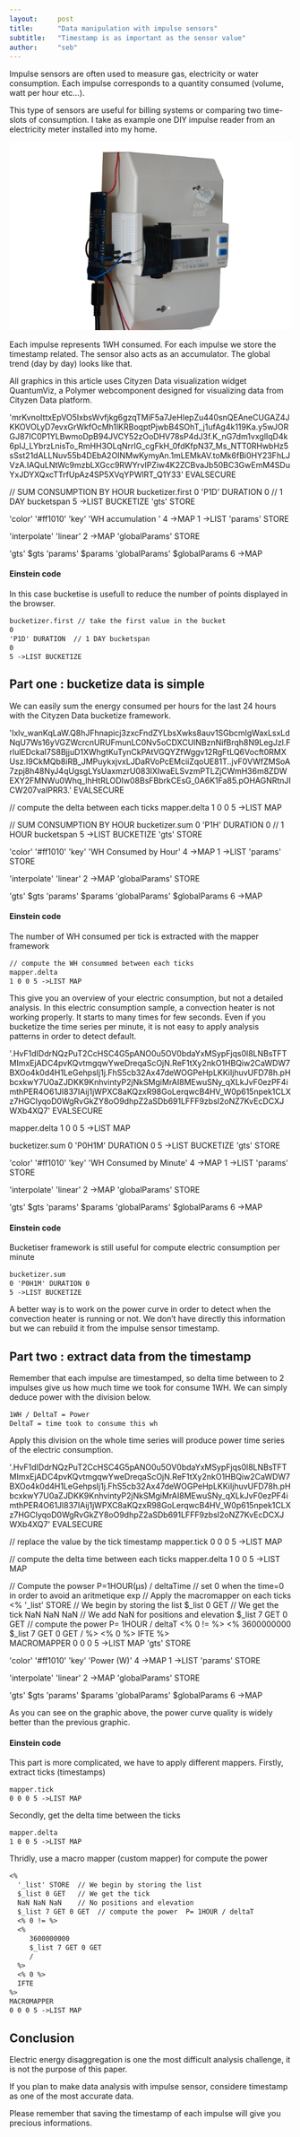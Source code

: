```yaml
---
layout:     post
title:      "Data manipulation with impulse sensors"
subtitle:   "Timestamp is as important as the sensor value"
author:     "seb"
---
```

<script src="//api0.cityzendata.net/widgets/quantumviz/dependencies/webcomponentsjs/webcomponents.js"></script>
<link rel="import" href="//api0.cityzendata.net/widgets/quantumviz/czd-quantumviz.html">

Impulse sensors are often used to measure gas, electricity or water consumption.
Each impulse corresponds to a quantity consumed (volume, watt per hour etc…).

This type of sensors are useful for billing systems or comparing two time-slots of consumption. 
I take as example one DIY impulse reader from an electricity meter installed into my home. 

![DIY impulse sensor](/img/tickToPower-01_640px.jpg)

Each impulse represents 1WH consumed. For each impulse we store the timestamp related. 
The sensor also acts as an accumulator. The global trend (day by day) looks like that.

All graphics in this article uses Cityzen Data visualization widget QuantumViz, a Polymer webcomponent designed for visualizing data from Cityzen Data platform.

<czd-quantumviz width="500" height="400"> 
'mrKvnoIttxEpVO5IxbsWvfjkg6gzqTMiF5a7JeHIepZu440snQEAneCUGAZ4JKKOVOLyD7evxGrWkfOcMh1lKRBoqptPjwbB4SOhT_j1ufAg4k119Ka.y5wJORGJ87IC0P1YLBwmoDpB94JVCY52zOoDHV78sP4dJ3f.K_nG7dm1vxglIqD4k6pIJ_LYbrzLnisTo_RmHH3OLqNrrIG_cgFkH_0fdKfpN37_Ms_NTT0RHwbHz5sSst21dALLNuv55b4DEbA2OINMwKymyAn.1mLEMkAV.toMk6fBi0HY23FhLJVzA.IAQuLNtWc9mzbLXGcc9RWYrvlPZiw4K2ZCBvaJb50BC3GwEmM4SDuYxJDYXQxcTTrfUpAz4SP5XVqYPWlRT_Q1Y33'
EVALSECURE

// SUM CONSUMPTION BY HOUR
bucketizer.first
0 'P1D' DURATION 0  // 1 DAY bucketspan
5 ->LIST BUCKETIZE
'gts' STORE

'color' '#ff1010'
'key' 'WH accumulation '
4 ->MAP
1 ->LIST
'params' STORE

'interpolate' 'linear' 2 ->MAP
'globalParams' STORE

'gts' $gts
'params' $params
'globalParams' $globalParams
6 ->MAP
</czd-quantumviz>

#### Einstein code #####
In this case bucketise is usefull to reduce the number of points displayed in the browser.

    bucketizer.first // take the first value in the bucket
    0 
    'P1D' DURATION  // 1 DAY bucketspan
    0
    5 ->LIST BUCKETIZE

## Part one : bucketize data is simple  ##

We can easily sum the energy consumed per hours for the last 24 hours with the Cityzen Data bucketize framework.

<czd-quantumviz width="500" height="400"> 
'Ixlv_wanKqLaW.Q8hJFhnapicj3zxcFndZYLbsXwks8auv1SGbcmlgWaxLsxLdNqU7Ws16yVGZWcrcnURUFmunLC0Nv5oCDXCUlNBznNifBrqh8N9LegJzl.FrlulEDckaI7S8BjjuD1XWhgtKuTynCkPAtVGQYZfWggv12RgFtLQ6Vocft0RMXUsz.I9CkMQb8iRB_JMPuykxjvxLJDaRVoPcEMciiZqoUE81T..jvF0VWfZMSoA7zpj8h48NyJ4qUgsgLYsUaxmzrU083lXIwaELSvzmPTLZjCWmH36m8ZDWEXY2FMNWu0Whq_lhHtRLODIw08BsFBbrkCEsG_0A6K1Fa85.pOHAGNRtnJICW207vaIPRR3.'
EVALSECURE

// compute the delta between each ticks
mapper.delta
1 0 0 5 ->LIST MAP

// SUM CONSUMPTION BY HOUR
bucketizer.sum
0 'P1H' DURATION 0  // 1 HOUR bucketspan
5 ->LIST BUCKETIZE
'gts' STORE

'color' '#ff1010'
'key' 'WH Consumed by Hour'
4 ->MAP
1 ->LIST
'params' STORE

'interpolate' 'linear' 2 ->MAP
'globalParams' STORE

'gts' $gts
'params' $params
'globalParams' $globalParams
6 ->MAP
</czd-quantumviz>

#### Einstein code ####
The number of WH consumed per tick is extracted with the mapper framework

    // compute the WH consummed between each ticks
    mapper.delta
    1 0 0 5 ->LIST MAP

This give you an overview of your electric consumption, but not a detailed analysis. In this electric consumption sample, a convection heater is not working properly. It starts to many times for few seconds.
Even if you bucketize the time series per minute, it is not easy to apply analysis patterns in order to detect default.

<czd-quantumviz width="500" height="400">
'.HvF1dIDdrNQzPuT2CcHSC4G5pANO0u5OV0bdaYxMSypFjqs0l8LNBsTFTMImxEjADC4pvKQvtmgqwYweDreqaScOjN.ReF1tXy2nkO1HBQiw2CaWDW7BXOo4k0d4H1LeGehpsIj1j.FhS5cb32Ax47deWOGPeHpLKKiIjhuvUFD78h.pHbcxkwY7U0aZJDKK9KnhvintyP2jNkSMgiMrAI8MEwuSNy_qXLkJvF0ezPF4imthPER4O61Jl837IAij1jWPXC8aKQzxR98GoLerqwcB4HV_W0p615npek1CLXz7HGClyqoD0WgRvGkZY8oO9dhpZ2aSDb691LFFF9zbsI2oNZ7KvEcDCXJWXb4XQ7'
EVALSECURE

mapper.delta
1 0 0 5 ->LIST MAP

bucketizer.sum
0 'P0H1M' DURATION 0
5 ->LIST BUCKETIZE
'gts' STORE

'color' '#ff1010'
'key' 'WH Consumed by Minute'
4 ->MAP
1 ->LIST
'params' STORE

'interpolate' 'linear' 2 ->MAP
'globalParams' STORE

'gts' $gts
'params' $params
'globalParams' $globalParams
6 ->MAP
</czd-quantumviz>

#### Einstein code ####
Bucketiser framework is still useful for compute electric consumption per minute 

    bucketizer.sum
    0 'P0H1M' DURATION 0
    5 ->LIST BUCKETIZE

A better way is to work on the power curve in order to detect when the convection heater is running or not.
We don’t have directly this information but we can rebuild it from the impulse sensor timestamp. 

## Part two : extract data from the timestamp ##

Remember that each impulse are timestamped, so delta time between to 2 impulses give us how much time we took for consume 1WH.
We can simply deduce power with the division below.

    1WH / DeltaT = Power
    DeltaT = time took to consume this wh

Apply this division on the whole time series will produce power time series of the electric consumption.

<czd-quantumviz width="500" height="400">
'.HvF1dIDdrNQzPuT2CcHSC4G5pANO0u5OV0bdaYxMSypFjqs0l8LNBsTFTMImxEjADC4pvKQvtmgqwYweDreqaScOjN.ReF1tXy2nkO1HBQiw2CaWDW7BXOo4k0d4H1LeGehpsIj1j.FhS5cb32Ax47deWOGPeHpLKKiIjhuvUFD78h.pHbcxkwY7U0aZJDKK9KnhvintyP2jNkSMgiMrAI8MEwuSNy_qXLkJvF0ezPF4imthPER4O61Jl837IAij1jWPXC8aKQzxR98GoLerqwcB4HV_W0p615npek1CLXz7HGClyqoD0WgRvGkZY8oO9dhpZ2aSDb691LFFF9zbsI2oNZ7KvEcDCXJWXb4XQ7'
EVALSECURE

// replace the value by the tick timestamp
mapper.tick
0 0 0 5 ->LIST MAP

// compute the delta time between each ticks
mapper.delta
1 0 0 5 ->LIST MAP

// Compute the powser P=1HOUR(µs) / deltaTime
// set 0 when the time=0 in order to avoid an aritmetique exp
// Apply the macromapper on each ticks
<%
'_list' STORE       // We begin by storing the list
$_list 0 GET        // We get the tick
NaN NaN NaN         // We add NaN for positions and elevation
$_list 7 GET 0 GET  // compute the power  P= 1HOUR / deltaT
<% 0 != %>
<% 
3600000000
$_list 7 GET 0 GET 
/
%>
<% 0 %>
IFTE
%>           
MACROMAPPER
0 0 0 5 ->LIST MAP
'gts' STORE

'color' '#ff1010'
'key' 'Power (W)'
4 ->MAP
1 ->LIST
'params' STORE

'interpolate' 'linear' 2 ->MAP
'globalParams' STORE

'gts' $gts
'params' $params
'globalParams' $globalParams
6 ->MAP
</czd-quantumviz>

As you can see on the graphic above, the power curve quality is widely better than the previous graphic.

#### Einstein code ####
This part is more complicated, we have to apply different mappers. 
Firstly, extract ticks (timestamps)

    mapper.tick
    0 0 0 5 ->LIST MAP

Secondly, get the delta time between the ticks

    mapper.delta
    1 0 0 5 ->LIST MAP

Thridly, use a macro mapper (custom mapper) for compute the power

    <%
      '_list' STORE  // We begin by storing the list
      $_list 0 GET   // We get the tick
      NaN NaN NaN    // No positions and elevation
      $_list 7 GET 0 GET  // compute the power  P= 1HOUR / deltaT
      <% 0 != %>
      <% 
         3600000000
         $_list 7 GET 0 GET 
         /
      %>
      <% 0 %>
      IFTE
    %>           
    MACROMAPPER
    0 0 0 5 ->LIST MAP

## Conclusion ##

Electric energy disaggregation is one the most difficult analysis challenge, it is not the purpose of this paper.

If you plan to make data analysis with impulse sensor, considere timestamp as one of the most accurate data.

Please remember that saving the timestamp of each impulse will give you precious informations.
